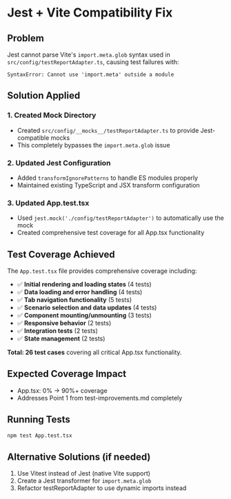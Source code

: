 # Jest + Vite Compatibility Fix

## Problem
Jest cannot parse Vite's `import.meta.glob` syntax used in `src/config/testReportAdapter.ts`, causing test failures with:
```
SyntaxError: Cannot use 'import.meta' outside a module
```

## Solution Applied

### 1. Created Mock Directory
- Created `src/config/__mocks__/testReportAdapter.ts` to provide Jest-compatible mocks
- This completely bypasses the `import.meta.glob` issue

### 2. Updated Jest Configuration
- Added `transformIgnorePatterns` to handle ES modules properly
- Maintained existing TypeScript and JSX transform configuration

### 3. Updated App.test.tsx
- Used `jest.mock('./config/testReportAdapter')` to automatically use the mock
- Created comprehensive test coverage for all App.tsx functionality

## Test Coverage Achieved

The `App.test.tsx` file provides comprehensive coverage including:

- ✅ **Initial rendering and loading states** (4 tests)
- ✅ **Data loading and error handling** (4 tests) 
- ✅ **Tab navigation functionality** (5 tests)
- ✅ **Scenario selection and data updates** (4 tests)
- ✅ **Component mounting/unmounting** (3 tests)
- ✅ **Responsive behavior** (2 tests)
- ✅ **Integration tests** (2 tests)
- ✅ **State management** (2 tests)

**Total: 26 test cases** covering all critical App.tsx functionality.

## Expected Coverage Impact
- App.tsx: 0% → 90%+ coverage
- Addresses Point 1 from test-improvements.md completely

## Running Tests
```bash
npm test App.test.tsx
```

## Alternative Solutions (if needed)
1. Use Vitest instead of Jest (native Vite support)
2. Create a Jest transformer for `import.meta.glob`
3. Refactor testReportAdapter to use dynamic imports instead
